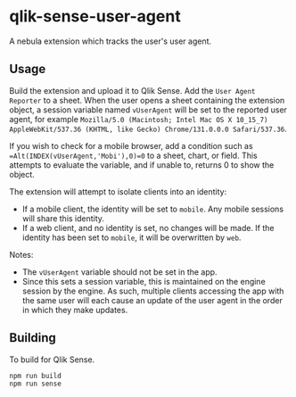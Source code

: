 # qlik-sense-user-agent

A nebula extension which tracks the user's user agent.

## Usage

Build the extension and upload it to Qlik Sense. Add the `User Agent Reporter` to
a sheet. When the user opens a sheet containing the extension object, a session variable
named `vUserAgent` will be set to the reported user agent, for example
`Mozilla/5.0 (Macintosh; Intel Mac OS X 10_15_7) AppleWebKit/537.36 (KHTML, like Gecko) Chrome/131.0.0.0 Safari/537.36`.

If you wish to check for a mobile browser, add a condition such as
`=Alt(INDEX(vUserAgent,'Mobi'),0)=0` to a sheet, chart, or field. This attempts to
evaluate the variable, and if unable to, returns 0 to show the object.

The extension will attempt to isolate clients into an identity:

- If a mobile client, the identity will be set to `mobile`. Any mobile sessions will
  share this identity.
- If a web client, and no identity is set, no changes will be made. If the identity
  has been set to `mobile`, it will be overwritten by `web`.

Notes:

- The `vUserAgent` variable should not be set in the app.
- Since this sets a session variable, this is maintained on the engine session by
the engine. As such, multiple clients accessing the app with the same user will each
cause an update of the user agent in the order in which they make updates.

## Building

To build for Qlik Sense.

```js
npm run build
npm run sense
```
